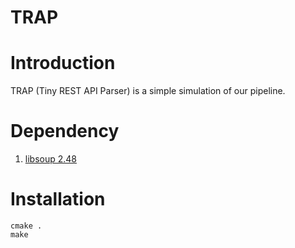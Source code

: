 TRAP
=======
# Introduction
TRAP (Tiny REST API Parser) is a simple simulation of
our pipeline.

# Dependency
1. [libsoup 2.48](https://developer.gnome.org/libsoup/stable/)

# Installation
```
cmake .
make
```
